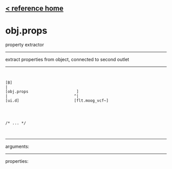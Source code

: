 [< reference home](index.html)
---

# obj.props


property extractor

---

extract properties from object, connected to second outlet
<br>


---


```


[B]
|
[obj.props                     ]
|                             ^|
[ui.d]                        [flt.moog_vcf~]




/* ... */

            
```

---
arguments:


---
properties:



